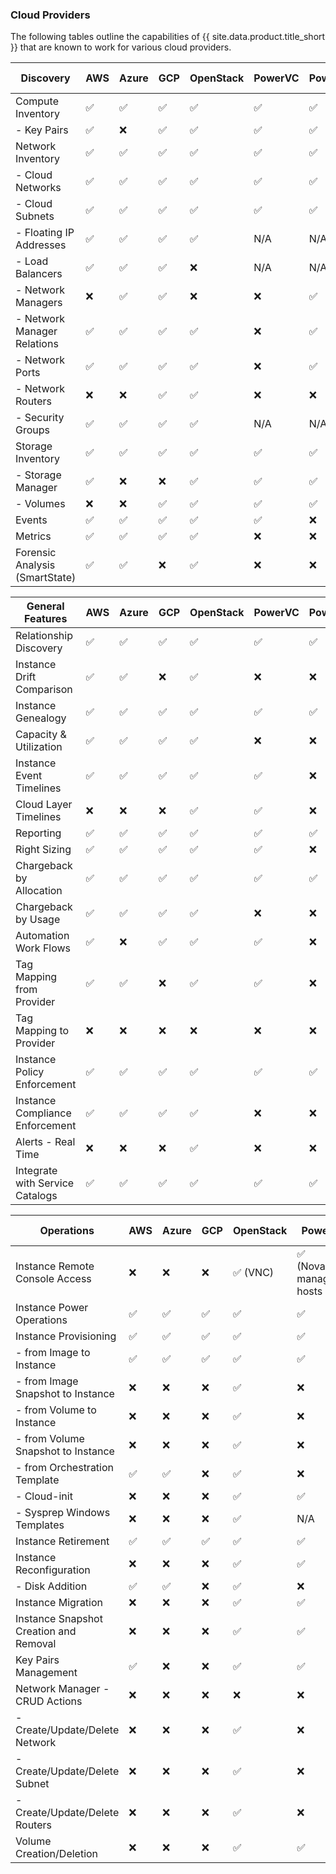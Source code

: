 ### Cloud Providers

The following tables outline the capabilities of {{ site.data.product.title_short }} that are known to work for various cloud providers.

| Discovery                      | AWS | Azure | GCP | OpenStack | PowerVC | PowerVS | IBM VPC | Oracle |
| ------------------------------ | --- | ----- | --- | --------- | ------- | ------- | ------- | ------ |
| Compute Inventory              | ✅  | ✅    | ✅  | ✅        | ✅      | ✅      | ✅     | ✅    |
|   - Key Pairs                  | ✅  | ❌    | ✅  | ✅        | ✅      | ✅      | ✅     | ❌    |
| Network Inventory              | ✅  | ✅    | ✅  | ✅        | ✅      | ✅      | ✅     | ✅    |
|   - Cloud Networks             | ✅  | ✅    | ✅  | ✅        | ✅      | ✅      | ✅     | ✅    |
|   - Cloud Subnets              | ✅  | ✅    | ✅  | ✅        | ✅      | ✅      | ✅     | ✅    |
|   - Floating IP Addresses      | ✅  | ✅    | ✅  | ✅        | N/A     | N/A     | ✅     | ❌    |
|   - Load Balancers             | ✅  | ✅    | ✅  | ❌        | N/A     | N/A     | ✅     | ❌    |
|   - Network Managers           | ❌  | ✅    | ✅  | ❌        | ❌      | ✅      | ✅     | ✅    |
|   - Network Manager Relations  | ✅  | ✅    | ✅  | ✅        | ❌      | ✅      | ✅     | ✅    |
|   - Network Ports              | ✅  | ✅    | ✅  | ✅        | ❌      | ✅      | ✅     | ✅    |
|   - Network Routers            | ❌  | ❌    | ✅  | ✅        | ❌      | ❌      | ✅     | ❌    |
|   - Security Groups            | ✅  | ✅    | ✅  | ✅        | N/A     | N/A     | N/A     | ❌    |
| Storage Inventory              | ✅  | ✅    | ✅  | ✅        | ✅      | ✅      | ✅     | ✅    |
|   - Storage Manager            | ✅  | ❌    | ❌  | ✅        | ✅      | ✅      | ✅     | ❌    |
|   - Volumes                    | ❌  | ❌    | ✅  | ✅        | ✅      | ✅      | ✅     | ✅    |
| Events                         | ✅  | ✅    | ✅  | ✅        | ✅      | ❌      | ✅     | ✅    |
| Metrics                        | ✅  | ✅    | ✅  | ✅        | ❌      | ❌      | ❌     | ✅    |
| Forensic Analysis (SmartState) | ✅  | ✅    | ❌  | ✅        | ❌      | ❌      | ❌     | ❌    |

| General Features                | AWS | Azure | GCP | OpenStack | PowerVC              | PowerVS              | IBM VPC              | Oracle |
| ------------------------------- | --- | ----- | --- | --------- | -------------------- | -------------------- | -------------------- | ------ |
| Relationship Discovery          | ✅  | ✅    | ✅  | ✅        | ✅                   | ✅                   | ✅                   | ✅     |
| Instance Drift Comparison       | ✅  | ✅    | ❌  | ✅        | ❌                   | ❌                   | ❌                   | ❌     |
| Instance Genealogy              | ✅  | ✅    | ✅  | ✅        | ✅                   | ✅                   | ✅                   | ✅     |
| Capacity & Utilization          | ✅  | ✅    | ✅  | ✅        | ❌                   | ❌                   | ❌                   | ✅     |
| Instance Event Timelines        | ✅  | ✅    | ✅  | ✅        | ✅                   | ❌                   | ✅                   | ✅     |
| Cloud Layer Timelines           | ❌  | ❌    | ❌  | ✅        | ✅                   | ❌                   | ❌                   | ❌     |
| Reporting                       | ✅  | ✅    | ✅  | ✅        | ✅                   | ✅                   | ✅                   | ✅     |
| Right Sizing                    | ✅  | ✅    | ✅  | ✅        | ✅                   | ❌                   | ❌                   | ❌     |
| Chargeback by Allocation        | ✅  | ✅    | ✅  | ✅        | ✅                   | ✅                   | ✅                   | ❌     |
| Chargeback by Usage             | ✅  | ✅    | ✅  | ✅        | ❌                   | ❌                   | ❌                   | ❌     |
| Automation Work Flows           | ✅  | ❌    | ✅  | ✅        | ✅                   | ❌                   | ❌                   | ❌     |
| Tag Mapping from Provider       | ✅  | ✅    | ❌  | ✅        | ✅                   | ❌                   | ✅                   | ❌     |
| Tag Mapping to Provider         | ❌  | ❌    | ❌  | ❌        | ❌                   | ❌                   | ❌                   | ❌     |
| Instance Policy Enforcement     | ✅  | ✅    | ✅  | ✅        | ✅                   | ✅                   | ✅                   | ✅     |
| Instance Compliance Enforcement | ✅  | ✅    | ✅  | ✅        | ❌                   | ❌                   | ❌                   | ❌     |
| Alerts - Real Time              | ❌  | ❌    | ❌  | ✅        | ❌                   | ❌                   | ❌                   | ❌     |
| Integrate with Service Catalogs | ✅  | ✅    | ✅  | ✅        | ✅                   | ✅                   | ❌                   | ✅     |

| Operations                             | AWS | Azure | GCP | OpenStack | PowerVC                          | PowerVS  | IBM VPC | Oracle       |
| -------------------------------------- | --- | ----- | --- | --------- | -------------------------------- | -------- | ------- | ------------ |
| Instance Remote Console Access         | ❌  | ❌    | ❌  | ✅ (VNC)  | ✅ (NovaLink-managed hosts only) | ❌       | ❌      | ❌           |
| Instance Power Operations              | ✅  | ✅    | ✅  | ✅        | ✅                               | ✅       | ✅      | ✅           |
| Instance Provisioning                  | ✅  | ✅    | ✅  | ✅        | ✅                               | ✅       | ✅      | ❌           |
|   - from Image to Instance             | ✅  | ✅    | ✅  | ✅        | ✅                               | ✅       | ✅      | ❌           |
|   - from Image Snapshot to Instance    | ❌  | ❌    | ❌  | ✅        | ❌                               | ❌       | ❌      | ❌           |
|   - from Volume to Instance            | ❌  | ❌    | ❌  | ✅        | ❌                               | ❌       | ❌      | ❌           |
|   - from Volume Snapshot to Instance   | ❌  | ❌    | ❌  | ✅        | ❌                               | ❌       | ❌      | ❌           |
|   - from Orchestration Template        | ✅  | ✅    | ❌  | ✅        | ❌                               | ❌       | ❌      | ❌           |
|   - Cloud-init                         | ❌  | ❌    | ❌  | ✅        | ✅                               | ✅       | ❌      | ❌           |
|   - Sysprep Windows Templates          | ❌  | ❌    | ❌  | ✅        | N/A                              | N/A      | N/A     | ❌           |
| Instance Retirement                    | ✅  | ✅    | ✅  | ✅        | ✅                               | ✅       | ❌      | ✅           |
| Instance Reconfiguration               | ❌  | ❌    | ❌  | ✅        | ✅                               | ❌       | ❌      | ❌           |
|   - Disk Addition                      | ✅  | ✅    | ❌  | ✅        | ❌                               | ✅       | ❌      | ❌           |
| Instance Migration                     | ❌  | ❌    | ❌  | ✅        | ✅                               | N/A      | N/A     | ❌           |
| Instance Snapshot Creation and Removal | ❌  | ❌    | ❌  | ✅        | ✅                               | ❌       | ❌      | ❌           |
| Key Pairs Management                   | ✅  | ❌    | ❌  | ✅        | ✅                               | ✅       | ❌      | ❌           |
| Network Manager - CRUD Actions         | ❌  | ❌    | ❌  | ❌        | ❌                               | ❌       | ❌      | ❌           |
|   - Create/Update/Delete Network       | ❌  | ❌    | ❌  | ✅        | ❌                               | ❌       | ✅      | ❌           |
|   - Create/Update/Delete Subnet        | ❌  | ❌    | ❌  | ✅        | ❌                               | ❌       | ✅      | ❌           |
|   - Create/Update/Delete Routers       | ❌  | ❌    | ❌  | ✅        | ❌                               | ❌       | ❌      | ❌           |
| Volume Creation/Deletion               | ❌  | ❌    | ❌  | ✅        | ✅                               | ✅       | ✅      | ❌           |
